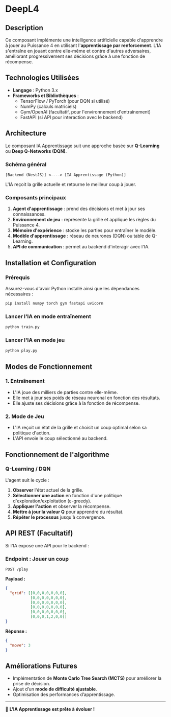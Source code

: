 # DeepL4

## **Description**
Ce composant implémente une intelligence artificielle capable d'apprendre à jouer au Puissance 4 en utilisant l'**apprentissage par renforcement**. L'IA s'entraîne en jouant contre elle-même et contre d'autres adversaires, améliorant progressivement ses décisions grâce à une fonction de récompense.

## **Technologies Utilisées**
- **Langage** : Python 3.x
- **Frameworks et Bibliothèques** :
  - TensorFlow / PyTorch (pour DQN si utilisé)
  - NumPy (calculs matriciels)
  - Gym/OpenAI (facultatif, pour l'environnement d'entraînement)
  - FastAPI (si API pour interaction avec le backend)

## **Architecture**
Le composant IA Apprentissage suit une approche basée sur **Q-Learning** ou **Deep Q-Networks (DQN)**.

### **Schéma général**
```plaintext
[Backend (NestJS)] <----> [IA Apprentissage (Python)]
```
L'IA reçoit la grille actuelle et retourne le meilleur coup à jouer.

### **Composants principaux**
1. **Agent d'apprentissage** : prend des décisions et met à jour ses connaissances.
2. **Environnement de jeu** : représente la grille et applique les règles du Puissance 4.
3. **Mémoire d'expérience** : stocke les parties pour entraîner le modèle.
4. **Modèle d'apprentissage** : réseau de neurones (DQN) ou table de Q-Learning.
5. **API de communication** : permet au backend d'interagir avec l'IA.

## **Installation et Configuration**
### **Prérequis**
Assurez-vous d'avoir Python installé ainsi que les dépendances nécessaires :
```bash
pip install numpy torch gym fastapi uvicorn
```

### **Lancer l'IA en mode entraînement**
```bash
python train.py
```

### **Lancer l'IA en mode jeu**
```bash
python play.py
```

## **Modes de Fonctionnement**
### **1. Entraînement**
- L'IA joue des milliers de parties contre elle-même.
- Elle met à jour ses poids de réseau neuronal en fonction des résultats.
- Elle ajuste ses décisions grâce à la fonction de récompense.

### **2. Mode de Jeu**
- L'IA reçoit un état de la grille et choisit un coup optimal selon sa politique d'action.
- L'API envoie le coup sélectionné au backend.

## **Fonctionnement de l'algorithme**
### **Q-Learning / DQN**
L'agent suit le cycle :
1. **Observer** l'état actuel de la grille.
2. **Sélectionner une action** en fonction d'une politique d'exploration/exploitation (ε-greedy).
3. **Appliquer l'action** et observer la récompense.
4. **Mettre à jour la valeur Q** pour apprendre du résultat.
5. **Répéter le processus** jusqu'à convergence.

## **API REST (Facultatif)**
Si l'IA expose une API pour le backend :
### **Endpoint : Jouer un coup**
```http
POST /play
```
**Payload :**
```json
{
  "grid": [[0,0,0,0,0,0,0],
           [0,0,0,0,0,0,0],
           [0,0,0,0,0,0,0],
           [0,0,0,0,0,0,0],
           [0,0,0,0,0,0,0],
           [0,0,0,1,2,0,0]]
}
```
**Réponse :**
```json
{
  "move": 3
}
```

## **Améliorations Futures**
- Implémentation de **Monte Carlo Tree Search (MCTS)** pour améliorer la prise de décision.
- Ajout d’un **mode de difficulté ajustable**.
- Optimisation des performances d’apprentissage.

---

🚀 **L'IA Apprentissage est prête à évoluer !**

